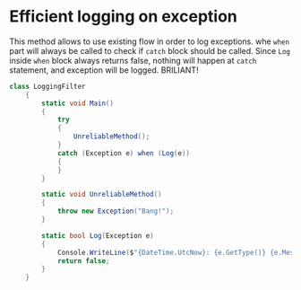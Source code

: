 # Efficient logging on exception

This method allows to use existing flow in order to log exceptions.
whe `when` part will always be called to check if `catch` block should be called. Since `Log` inside `when` block always returns false, nothing will happen at `catch` statement, and exception will be logged. BRILIANT! 

```csharp
class LoggingFilter
    {
        static void Main()
        {
            try
            {
                UnreliableMethod();
            }
            catch (Exception e) when (Log(e))
            {
            }
        }        

        static void UnreliableMethod()
        {
            throw new Exception("Bang!");
        }

        static bool Log(Exception e)
        {
            Console.WriteLine($"{DateTime.UtcNow}: {e.GetType()} {e.Message}");
            return false;
        }
    }
```